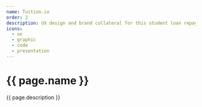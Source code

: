 ```yaml
---
name: Tuition.io
order: 2
description: UX design and brand collateral for this student loan repayment benefit B2B platform
icons:
  - ux
  - graphic
  - code
  - presentation
---
```

<h1>{{ page.name }}</h1>
<p>{{ page.description }}</p>
